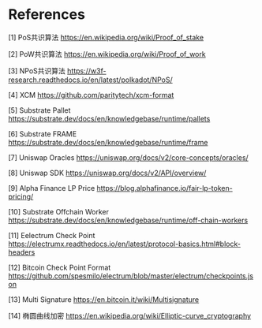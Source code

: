 # References

[1] PoS共识算法 <https://en.wikipedia.org/wiki/Proof_of_stake>

[2] PoW共识算法 <https://en.wikipedia.org/wiki/Proof_of_work>

[3] NPoS共识算法 <https://w3f-research.readthedocs.io/en/latest/polkadot/NPoS/>

[4] XCM <https://github.com/paritytech/xcm-format>

[5] Substrate Pallet <https://substrate.dev/docs/en/knowledgebase/runtime/pallets>

[6] Substrate FRAME <https://substrate.dev/docs/en/knowledgebase/runtime/frame>

[7] Uniswap Oracles <https://uniswap.org/docs/v2/core-concepts/oracles/>

[8] Uniswap SDK <https://uniswap.org/docs/v2/API/overview/>

[9] Alpha Finance LP Price <https://blog.alphafinance.io/fair-lp-token-pricing/>

[10] Substrate Offchain Worker <https://substrate.dev/docs/en/knowledgebase/runtime/off-chain-workers>

[11] Eelectrum Check Point <https://electrumx.readthedocs.io/en/latest/protocol-basics.html#block-headers>

[12] Bitcoin Check Point Format <https://github.com/spesmilo/electrum/blob/master/electrum/checkpoints.json>

[13] Multi Signature <https://en.bitcoin.it/wiki/Multisignature>

[14] 椭圆曲线加密 <https://en.wikipedia.org/wiki/Elliptic-curve_cryptography>
